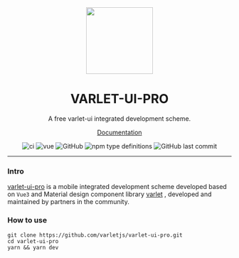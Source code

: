 <div align="center">
  <a href="http://varletjs.github.io/varlet-ui-pro/">
    <img src="https://varletjs.github.io/varlet-ui-pro/varlet_pro_logo.png?raw=true" width="150">
  </a>
  <h1>VARLET-UI-PRO</h1>
  <p>A free varlet-ui integrated development scheme.</p>
  <p>
    <a href="https://github.com/varletjs/varlet-ui-pro#readme">Documentation</a> 
  </p>
  <p>
    <img src="https://img.shields.io/github/stars/varletjs/varlet-ui-pro" alt="ci" />
    <img src="https://img.shields.io/badge/vue-v3.2.0%2B-%23407fbc" alt="vue">
    <img alt="GitHub" src="https://img.shields.io/github/license/varletjs/varlet-ui-pro">
    <img alt="npm type definitions" src="https://img.shields.io/npm/types/typescript">
    <img alt="GitHub last commit" src="https://img.shields.io/github/last-commit/varletjs/varlet-ui-pro">    
  </p>
</div>

---

### Intro

[varlet-ui-pro](http://varletjs.gitee.io/varlet-ui-pro/) is a mobile integrated development scheme developed based
on `Vue3` and Material design component library [varlet](https://varlet.gitee.io/varlet-ui/)
, developed and maintained by partners in the community.

### How to use

```
git clone https://github.com/varletjs/varlet-ui-pro.git
cd varlet-ui-pro
yarn && yarn dev
```
